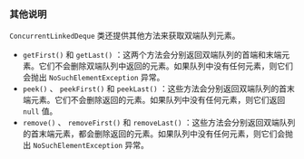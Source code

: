 ### 其他说明

`ConcurrentLinkedDeque` 类还提供其他方法来获取双端队列元素。

+ `getFirst()` 和 `getLast()` ：这两个方法会分别返回双端队列的首端和末端元素。它们不会删除双端队列中返回的元素。如果队列中没有任何元素，则它们会抛出 `NoSuchElementException` 异常。
+ `peek()` 、 `peekFirst()` 和 `peekLast()` ：这些方法会分别返回双端队列的首末端元素。它们不会删除返回的元素。如果队列中没有任何元素，则它们返回 `null` 值。
+ `remove()` 、 `removeFirst()` 和 `removeLast()` ：这些方法会分别返回双端队列的首末端元素，都会删除返回的元素。如果队列中没有任何元素，则它们会抛出 `NoSuchElementException` 异常。

